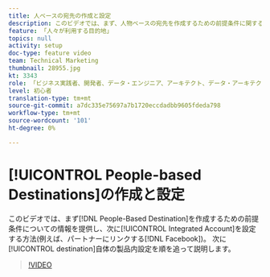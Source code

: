 ```yaml
---
title: 人ベースの宛先の作成と設定
description: このビデオでは、まず、人物ベースの宛先を作成するための前提条件に関する情報を提供し、次に、統合アカウントを設定する方法（パートナー、Facebookなどへのリンク）も示します。 その後、リンク先自体の製品内設定に関する手順を説明します。
feature: 「人々が利用する目的地」
topics: null
activity: setup
doc-type: feature video
team: Technical Marketing
thumbnail: 28955.jpg
kt: 3343
role: 「ビジネス実践者、開発者、データ・エンジニア、アーキテクト、データ・アーキテクト、管理者、リーダー」
level: 初心者
translation-type: tm+mt
source-git-commit: a7dc335e75697a7b1720eccdadbb9605fdeda798
workflow-type: tm+mt
source-wordcount: '101'
ht-degree: 0%

---
```



# [!UICONTROL People-based Destinations]の作成と設定

このビデオでは、まず[!DNL People-Based Destination]を作成するための前提条件についての情報を提供し、次に[!UICONTROL Integrated Account]を設定する方法(例えば、パートナーにリンクする[!DNL Facebook])。 次に[!UICONTROL destination]自体の製品内設定を順を追って説明します。

>[!VIDEO](https://video.tv.adobe.com/v/28955/?quality=12)
